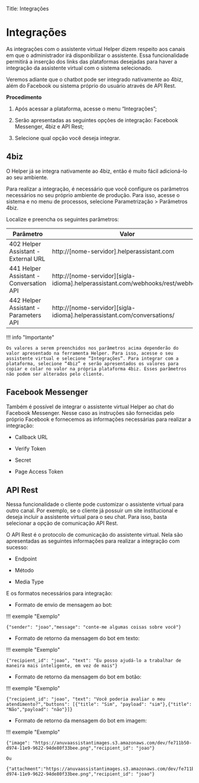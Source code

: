 Title: Integrações

# Integrações

As integrações com o assistente virtual Helper dizem respeito aos canais em que o administrador irá disponibilizar o assistente. Essa funcionalidade permitirá a inserção dos links das plataformas desejadas para haver a integração da assistente virtual com o sistema selecionado.

Veremos adiante que o chatbot pode ser integrado nativamente ao 4biz, além do Facebook ou sistema próprio do usuário através de API Rest.

**Procedimento**

1.  Após acessar a plataforma, acesse o menu “Integrações”;

2.  Serão apresentadas as seguintes opções de integração: Facebook Messenger, 4biz e API Rest;

3.  Selecione qual opção você deseja integrar.

## 4biz

O Helper já se integra nativamente ao 4biz, então é muito fácil adicioná-lo ao seu ambiente.

Para realizar a integração, é necessário que você configure os parâmetros necessários no seu próprio ambiente de produção. Para isso, acesse o sistema e no menu de processos, selecione Parametrização > Parâmetros 4biz.

Localize e preencha os seguintes parâmetros:

|Parâmetro| Valor|
|-|-|
| 402 Helper Assistant - External URL     | http://[nome-servidor].helperassistant.com                                     |
| 441 Helper Assistant - Conversation API | http://[nome-servidor][sigla-idioma].helperassistant.com/webhooks/rest/webhook |
| 442 Helper Assistant - Parameters API   | http://[nome-servidor][sigla-idioma].helperassistant.com/conversations/        |

!!! info "Importante"

    Os valores a serem preenchidos nos parâmetros acima dependerão do valor apresentado na ferramenta Helper. Para isso, acesse o seu assistente virtual e selecione “Integrações”. Para integrar com a plataforma, selecione “4biz” e serão apresentados os valores para copiar e colar no valor na própria plataforma 4biz. Esses parâmetros não podem ser alterados pelo cliente.


## Facebook Messenger

Também é possível de integrar o assistente virtual Helper ao chat do Facebook Messenger. Nesse caso as instruções são fornecidas pelo próprio Facebook e fornecemos as informações necessárias para realizar a integração:

-   Callback URL

-   Verify Token

-   Secret

-   Page Access Token


## API Rest

Nessa funcionalidade o cliente pode customizar o assistente virtual para outro canal. Por exemplo, se o cliente já possuir um site institucional e deseja incluir a assistente virtual para o seu chat. Para isso, basta selecionar a opção de comunicação API Rest.

O API Rest é o protocolo de comunicação do assistente virtual. Nela são apresentadas as seguintes informações para realizar a integração com sucesso:

-   Endpoint

-   Método

-   Media Type

E os formatos necessários para integração:

-   Formato de envio de mensagem ao bot:

!!! exemple "Exemplo"

    {"sender": "joao","message": "conte-me algumas coisas sobre você"}


-   Formato de retorno da mensagem do bot em texto:

!!! exemple "Exemplo"

    {"recipient_id": "joao", "text": "Eu posso ajudá-lo a trabalhar de maneira mais inteligente, em vez de mais"}


-   Formato de retorno da mensagem do bot em botão:

!!! exemple "Exemplo"

    {"recipient_id": "joao", "text": "Você poderia avaliar o meu atendimento?","buttons": [{"title": "Sim", "payload": "sim"},{"title": "Não","payload": "não"}]}



-   Formato de retorno da mensagem do bot em imagem:

!!! exemple "Exemplo"

    {"image": "https://anuvaassistantimages.s3.amazonaws.com/dev/fe711b50-d974-11e9-9622-94de80f33bee.png","recipient_id": "joao"}

    Ou

    {"attachment":"https://anuvaassistantimages.s3.amazonaws.com/dev/fe711b50-d974-11e9-9622-94de80f33bee.png","recipient_id": "joao"}
